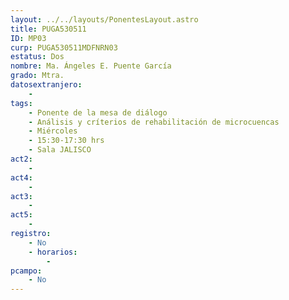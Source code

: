 ```yaml
---
layout: ../../layouts/PonentesLayout.astro
title: PUGA530511
ID: MP03
curp: PUGA530511MDFNRN03
estatus: Dos
nombre: Ma. Ángeles E. Puente García
grado: Mtra.
datosextranjero:
    - 
tags:
    - Ponente de la mesa de diálogo
    - Análisis y críterios de rehabilitación de microcuencas
    - Miércoles
    - 15:30-17:30 hrs
    - Sala JALISCO
act2: 
    - 
act4: 
    - 
act3: 
    - 
act5: 
    - 
registro:
    - No
    - horarios:
        - 
pcampo:
    - No
---
```

